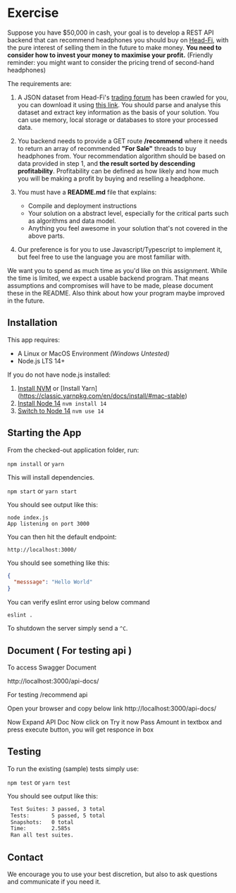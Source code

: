 # Exercise

Suppose you have $50,000 in cash, your goal is to develop a REST API backend that can recommend headphones you should buy on [Head-Fi](http://www.head-fi.org/f/6550/headphones-for-sale-trade), with the pure interest of selling them in the future to make money. **You need to consider how to invest your money to maximise your profit.** (Friendly reminder: you might want to consider the pricing trend of second-hand headphones)

The requirements are:

1. A JSON dataset from Head-Fi's [trading forum](https://www.head-fi.org/forums/headphones-for-sale-trade.6550/) has been crawled for you, you can download it using [this link](https://static.polarr.co/hiring/backend/threads.json.zip). You should parse and analyse this dataset and extract key information as the basis of your solution. You can use memory, local storage or databases to store your processed data.

2. You backend needs to provide a GET route **/recommend** where it needs to return an array of recommended **"For Sale"** threads to buy headphones from. Your recommendation algorithm should be based on data provided in step 1, and **the result sorted by descending profitability**. Profitability can be defined as how likely and how much you will be making a profit by buying and reselling a headphone.

3. You must have a **README.md** file that explains:
    - Compile and deployment instructions
    - Your solution on a abstract level, especially for the critical parts such as algorithms and data model.
    - Anything you feel awesome in your solution that's not covered in the above parts.
    
4. Our preference is for you to use Javascript/Typescript to implement it, but feel free to use the language you are most familiar with.

We want you to spend as much time as you'd like on this assignment. While the time is limited, we expect a usable backend program. That means assumptions and compromises will have to be made, please document these in the README. Also think about how your program maybe improved in the future.

## Installation

This app requires:

- A Linux or MacOS Environment _(Windows Untested)_
- Node.js LTS 14+

If you do not have node.js installed:

1. [Install NVM](https://github.com/creationix/nvm#installation) or [Install Yarn] (https://classic.yarnpkg.com/en/docs/install/#mac-stable)
2. [Install Node 14](https://github.com/creationix/nvm#usage) `nvm install 14`
3. [Switch to Node 14](https://github.com/creationix/nvm#usage) `nvm use 14`


## Starting the App

From the checked-out application folder, run:

`npm install` or `yarn`

This will install dependencies.

`npm start` or `yarn start`

You should see output like this:

```
node index.js
App listening on port 3000
```

You can then hit the default endpoint:

`http://localhost:3000/`

You should see something like this:

```json
{
  "messsage": "Hello World"
}
```

You can verify eslint error using below command

`eslint .`

To shutdown the server simply send a `^C`.

## Document ( For testing api )

To access Swagger Document

http://localhost:3000/api-docs/

For testing /recommend api
 
Open your browser and copy below link
http://localhost:3000/api-docs/

Now Expand API Doc
Now click on Try it now
Pass Amount in textbox and press execute button, you will get responce in box

## Testing

To run the existing (sample) tests simply use:

`npm test` or `yarn test`

You should see output like this:

```txt
 Test Suites: 3 passed, 3 total
 Tests:       5 passed, 5 total
 Snapshots:   0 total
 Time:        2.585s
 Ran all test suites.
```

## Contact

We encourage you to use your best discretion, but also to ask questions and communicate if you need it.
